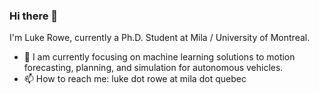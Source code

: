 ### Hi there 👋

I'm Luke Rowe, currently a Ph.D. Student at Mila / University of Montreal.

- 🔭 I am currently focusing on machine learning solutions to motion forecasting, planning, and simulation for autonomous vehicles.
- 📫 How to reach me: luke dot rowe at mila dot quebec


